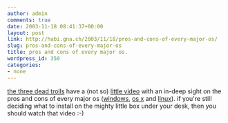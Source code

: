 ```yaml
---
author: admin
comments: true
date: 2003-11-18 08:41:37+00:00
layout: post
link: http://habi.gna.ch/2003/11/18/pros-and-cons-of-every-major-os/
slug: pros-and-cons-of-every-major-os
title: pros and cons of every major os.
wordpress_id: 350
categories:
- none
---
```


[the three dead trolls](http://www.deadtroll.com/index2.html) have a (not so) [little video](http://www.deadtroll.com/index2.html?/video/ossuckscable.html) with an in-deep sight on the pros and cons of every major os ([windows](http://www.microsoft.com/windows/default.mspx), [os x](http://www.apple.com/macosx/) and [linux](http://www.linux.org/)).
if you're still deciding what to install on the mighty little box under your desk, then you should watch that video :-)
